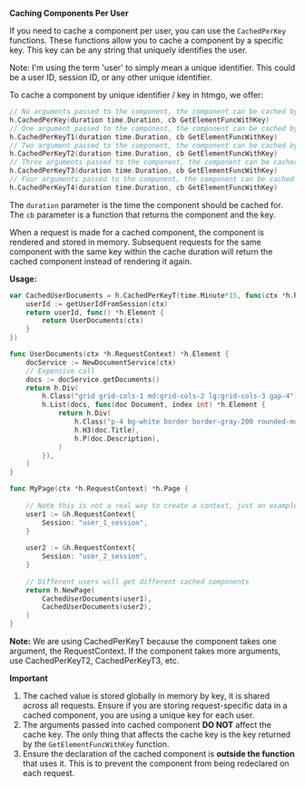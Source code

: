 **Caching Components Per User**

If you need to cache a component per user, you can use the `CachedPerKey` functions. 
These functions allow you to cache a component by a specific key. This key can be any string that uniquely identifies the user.

Note: I'm using the term 'user' to simply mean a unique identifier. This could be a user ID, session ID, or any other unique identifier.

To cache a component by unique identifier / key in htmgo, we offer:

```go
// No arguments passed to the component, the component can be cached by a specific key
h.CachedPerKey(duration time.Duration, cb GetElementFuncWithKey)
// One argument passed to the component, the component can be cached by a specific key
h.CachedPerKeyT1(duration time.Duration, cb GetElementFuncWithKey)
// Two argument passed to the component, the component can be cached by a specific key
h.CachedPerKeyT2(duration time.Duration, cb GetElementFuncWithKey)
// Three arguments passed to the component, the component can be cached by a specific key
h.CachedPerKeyT3(duration time.Duration, cb GetElementFuncWithKey)
// Four arguments passed to the component, the component can be cached by a specific key
h.CachedPerKeyT4(duration time.Duration, cb GetElementFuncWithKey)

```

The `duration` parameter is the time the component should be cached for. The `cb` parameter is a function that returns the component and the key.

When a request is made for a cached component, the component is rendered and stored in memory. Subsequent requests for the same component with the same key within the cache duration will return the cached component instead of rendering it again.

**Usage:**

```go
var CachedUserDocuments = h.CachedPerKeyT(time.Minute*15, func(ctx *h.RequestContext) (string, h.GetElementFunc) {
	userId := getUserIdFromSession(ctx)
	return userId, func() *h.Element {
		return UserDocuments(ctx)
	}
})

func UserDocuments(ctx *h.RequestContext) *h.Element {
	docService := NewDocumentService(ctx)
	// Expensive call
	docs := docService.getDocuments()
	return h.Div(
		h.Class("grid grid-cols-1 md:grid-cols-2 lg:grid-cols-3 gap-4"),
		h.List(docs, func(doc Document, index int) *h.Element {
			return h.Div(
				h.Class("p-4 bg-white border border-gray-200 rounded-md"),
				h.H3(doc.Title),
				h.P(doc.Description),
			)
		}),
	)
}

func MyPage(ctx *h.RequestContext) *h.Page {
	
	// Note this is not a real way to create a context, just an example
	user1 := &h.RequestContext{
		Session: "user_1_session",
    }
	
	user2 := &h.RequestContext{
		Session: "user_2_session",
	}
	
	// Different users will get different cached components
    return h.NewPage(
        CachedUserDocuments(user1),
        CachedUserDocuments(user2),
    )
}

```

**Note:** We are using CachedPerKeyT because the component takes one argument, the RequestContext.
If the component takes more arguments, use CachedPerKeyT2, CachedPerKeyT3, etc.

**Important** 
1. The cached value is stored globally in memory by key, it is shared across all requests. Ensure if you are storing request-specific data in a cached component, you are using a unique key for each user.
2. The arguments passed into cached component **DO NOT** affect the cache key. The only thing that affects the cache key is the key returned by the `GetElementFuncWithKey` function.
3. Ensure the declaration of the cached component is **outside the function** that uses it. This is to prevent the component from being redeclared on each request.
